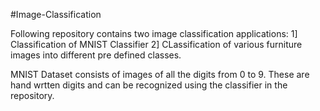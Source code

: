 #Image-Classification

Following repository contains two image classification applications:
1] Classification of MNIST Classifier
2] CLassification of various furniture images into different pre defined classes.

MNIST Dataset consists of images of all the digits from 0 to 9. These are hand wrtten digits and can be recognized using the classifier in the repository.
